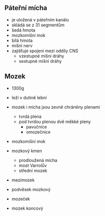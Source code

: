 ## Páteřní mícha

- je uložená v páteřním kanálu
- skládá se z 31 segmentům
- šedá hmota
- mozkomíšní mok
- bílá hmota
- míšní nerv
- zajišťuje spojení mezi oddíly CNS
  - vzestupné míšní dráhy
  - sestupné míšní dráhy

## Mozek

- 1300g
- leží v dutině lební
- mozek i mícha jsou zevně chráněny plenami
  - tvrdá plena
  - pod tvrdou plenou dvě měkké pleny
    - pavučnice
    - omozečnice
- mozkomíšní mok

- mozkový kmen
  - prodloužená mícha
  - most Varrolův
  - střední mozek
- mezimozek
- podvěsek mozkový
- mozeček
- mozek koncový
